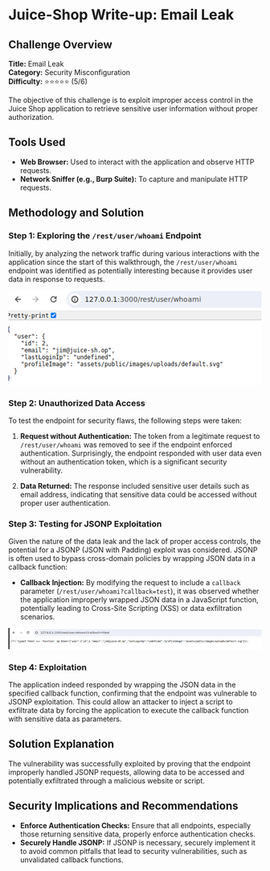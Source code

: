 # Juice-Shop Write-up: Email Leak

## Challenge Overview

**Title:** Email Leak  
**Category:** Security Misconfiguration  
**Difficulty:** ⭐⭐⭐⭐⭐ (5/6)

The objective of this challenge is to exploit improper access control in the Juice Shop application to retrieve sensitive user information without proper authorization.

## Tools Used

- **Web Browser:** Used to interact with the application and observe HTTP requests.
- **Network Sniffer (e.g., Burp Suite):** To capture and manipulate HTTP requests.

## Methodology and Solution

### Step 1: Exploring the `/rest/user/whoami` Endpoint

Initially, by analyzing the network traffic during various interactions with the application since the start of this walkthrough, the `/rest/user/whoami` endpoint was identified as potentially interesting because it provides user data in response to requests.

![screenshot of the endpoint](../assets/difficulty5/email_leak_1.png)

### Step 2: Unauthorized Data Access

To test the endpoint for security flaws, the following steps were taken:

1. **Request without Authentication:** The token from a legitimate request to `/rest/user/whoami` was removed to see if the endpoint enforced authentication. Surprisingly, the endpoint responded with user data even without an authentication token, which is a significant security vulnerability.

2. **Data Returned:** The response included sensitive user details such as email address, indicating that sensitive data could be accessed without proper user authentication.

### Step 3: Testing for JSONP Exploitation

Given the nature of the data leak and the lack of proper access controls, the potential for a JSONP (JSON with Padding) exploit was considered. JSONP is often used to bypass cross-domain policies by wrapping JSON data in a callback function:

- **Callback Injection:** By modifying the request to include a `callback` parameter (`/rest/user/whoami?callback=test`), it was observed whether the application improperly wrapped JSON data in a JavaScript function, potentially leading to Cross-Site Scripting (XSS) or data exfiltration scenarios.

![url](../assets/difficulty5/email_leak_2.png)

### Step 4: Exploitation

The application indeed responded by wrapping the JSON data in the specified callback function, confirming that the endpoint was vulnerable to JSONP exploitation. This could allow an attacker to inject a script to exfiltrate data by forcing the application to execute the callback function with sensitive data as parameters.

## Solution Explanation

The vulnerability was successfully exploited by proving that the endpoint improperly handled JSONP requests, allowing data to be accessed and potentially exfiltrated through a malicious website or script.

## Security Implications and Recommendations

- **Enforce Authentication Checks:** Ensure that all endpoints, especially those returning sensitive data, properly enforce authentication checks.
- **Securely Handle JSONP:** If JSONP is necessary, securely implement it to avoid common pitfalls that lead to security vulnerabilities, such as unvalidated callback functions.
